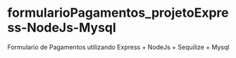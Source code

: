 # formularioPagamentos_projetoExpress-NodeJs-Mysql
Formulario de Pagamentos utilizando Express + NodeJs + Sequilize + Mysql 
